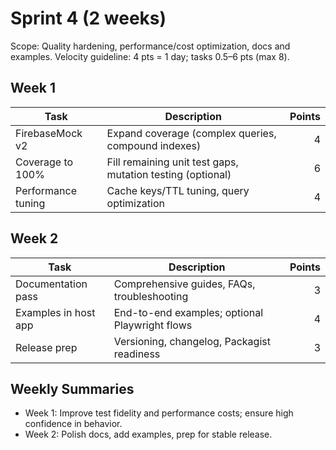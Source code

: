 # Sprint 4 (2 weeks)

Scope: Quality hardening, performance/cost optimization, docs and examples.
Velocity guideline: 4 pts = 1 day; tasks 0.5–6 pts (max 8).

## Week 1

| Task | Description | Points |
| --- | --- | ---: |
| FirebaseMock v2 | Expand coverage (complex queries, compound indexes) | 4 |
| Coverage to 100% | Fill remaining unit test gaps, mutation testing (optional) | 6 |
| Performance tuning | Cache keys/TTL tuning, query optimization | 4 |

## Week 2

| Task | Description | Points |
| --- | --- | ---: |
| Documentation pass | Comprehensive guides, FAQs, troubleshooting | 3 |
| Examples in host app | End-to-end examples; optional Playwright flows | 4 |
| Release prep | Versioning, changelog, Packagist readiness | 3 |

## Weekly Summaries
- Week 1: Improve test fidelity and performance costs; ensure high confidence in behavior.
- Week 2: Polish docs, add examples, prep for stable release.


